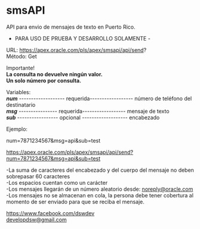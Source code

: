 # smsAPI
API para envio de mensajes de texto en Puerto Rico.

-	PARA USO DE PRUEBA Y DESARROLLO SOLAMENTE     - 

URL: https://apex.oracle.com/pls/apex/smsapi/api/send? <br>
Método: Get

Importante! <br>
<strong> La consulta no devuelve ningún valor. </strong> <br>
<strong> Un solo número por consulta. </strong>


Variables:<br>
<strong>*num*</strong> ------------------- requerida------------------ número de teléfono del destinatario <br>
<strong>*msg*</strong> ---------------- requerida------------------ mensaje de texto <br>
<strong>*sub*</strong> ----------------- opcional ------------------- encabezado  

Ejemplo:  

num=7871234567&msg=api&sub=test

https://apex.oracle.com/pls/apex/smsapi/api/send?num=7871234567&msg=api&sub=test

-La suma de caracteres del encabezado y del cuerpo del mensaje no deben sobrepasar 60 caracteres <br>
-Los espacios cuentan como un carácter <br>
-Los mensajes llegarán de un número aleatorio desde: noreply@oracle.com <br>
-Los mensajes no se almacenan en cola, la persona debe tener cobertura al momento de ser enviado para que se reciba el mensaje.




https://www.facebook.com/dswdev <br>
developdsw@gmail.com

